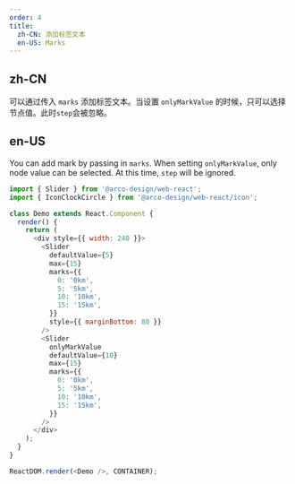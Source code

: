 ```yaml
---
order: 4
title: 
  zh-CN: 添加标签文本
  en-US: Marks
---
```


## zh-CN

可以通过传入 `marks` 添加标签文本。当设置 `onlyMarkValue` 的时候，只可以选择节点值。此时`step`会被忽略。

## en-US

You can add mark by passing in `marks`. When setting `onlyMarkValue`, only node value can be selected. At this time, `step` will be ignored.

```js
import { Slider } from '@arco-design/web-react';
import { IconClockCircle } from '@arco-design/web-react/icon';

class Demo extends React.Component {
  render() {
    return (
      <div style={{ width: 240 }}>
        <Slider
          defaultValue={5}
          max={15}
          marks={{
            0: '0km',
            5: '5km',
            10: '10km',
            15: '15km',
          }}
          style={{ marginBottom: 80 }}
        />
        <Slider
          onlyMarkValue
          defaultValue={10}
          max={15}
          marks={{
            0: '0km',
            5: '5km',
            10: '10km',
            15: '15km',
          }}
        />
      </div>
    );
  }
}

ReactDOM.render(<Demo />, CONTAINER);
```
